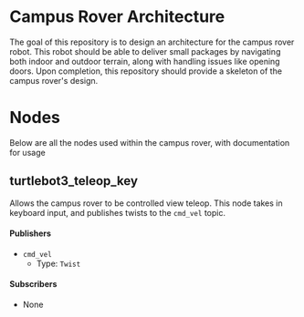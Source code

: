 # Campus Rover Architecture
The goal of this repository is to design an architecture for the campus rover robot. This robot should be able to deliver small packages by navigating both indoor and outdoor terrain, along with handling issues like opening doors. Upon completion, this repository should provide a skeleton of the campus rover's design.

# Nodes
Below are all the nodes used within the campus rover, with documentation for usage

## turtlebot3_teleop_key
Allows the campus rover to be controlled view teleop. This node takes in keyboard input, and publishes twists to the `cmd_vel` topic.

#### Publishers
* `cmd_vel`
	* Type: `Twist`
#### Subscribers
* None
